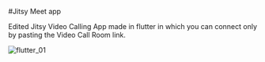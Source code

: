 #Jitsy Meet app

Edited Jitsy Video Calling App made in flutter in which you can connect only by pasting the Video Call Room link.

![flutter_01](https://user-images.githubusercontent.com/49837673/87746724-ec6ec080-c80e-11ea-8b28-794a029d3787.png)
